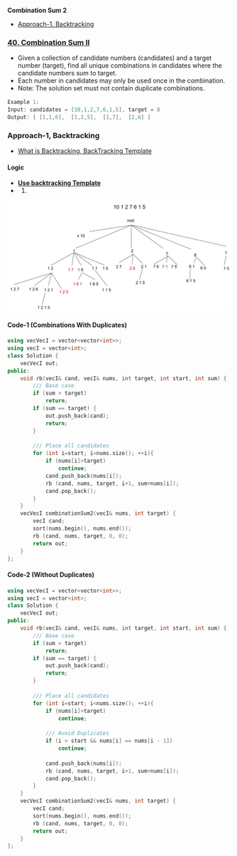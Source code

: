 **Combination Sum 2**
- [Approach-1. Backtracking](#a1)


### [40. Combination Sum II](https://leetcode.com/problems/combination-sum-ii/description/)
- Given a collection of candidate numbers (candidates) and a target number (target), find all unique combinations in candidates where the candidate numbers sum to target.
- Each number in candidates may only be used once in the combination.
- Note: The solution set must not contain duplicate combinations.
```c
Example 1:
Input: candidates = [10,1,2,7,6,1,5], target = 8
Output: [ [1,1,6],  [1,2,5],  [1,7],  [2,6] ]
```

<a name=a1></a>
### Approach-1, Backtracking
- [What is Backtracking, BackTracking Template](/DS_Questions/Algorithms/Backtracking/)
#### Logic
- **[Use backtracking Template](/DS_Questions/Algorithms/Backtracking/)**
- 1.
<img src=combination_sum_2-bt-tree.jpg width=600 />

#### Code-1 (Combinations With Duplicates)
```cpp
using vecVecI = vector<vector<int>>;
using vecI = vector<int>;
class Solution {
    vecVecI out;
public:
    void rb(vecI& cand, vecI& nums, int target, int start, int sum) {
        /// Base case
        if (sum > target)
            return;
        if (sum == target) {
            out.push_back(cand);
            return;
        }

        /// Place all candidates
        for (int i=start; i<nums.size(); ++i){
            if (nums[i]>target)
                continue;
            cand.push_back(nums[i]);
            rb (cand, nums, target, i+1, sum+nums[i]);
            cand.pop_back();
        }
    }
    vecVecI combinationSum2(vecI& nums, int target) {
        vecI cand;
        sort(nums.begin(), nums.end());
        rb (cand, nums, target, 0, 0);
        return out;
    }
};
```

#### Code-2 (Without Duplicates)
```cpp
using vecVecI = vector<vector<int>>;
using vecI = vector<int>;
class Solution {
    vecVecI out;
public:
    void rb(vecI& cand, vecI& nums, int target, int start, int sum) {
        /// Base case
        if (sum > target)
            return;
        if (sum == target) {
            out.push_back(cand);
            return;
        }

        /// Place all candidates
        for (int i=start; i<nums.size(); ++i){
            if (nums[i]>target)
                continue;
                
            /// Avoid Duplicates
            if (i > start && nums[i] == nums[i - 1])
                continue;
                
            cand.push_back(nums[i]);
            rb (cand, nums, target, i+1, sum+nums[i]);
            cand.pop_back();
        }
    }
    vecVecI combinationSum2(vecI& nums, int target) {
        vecI cand;
        sort(nums.begin(), nums.end());
        rb (cand, nums, target, 0, 0);
        return out;
    }
};
```
